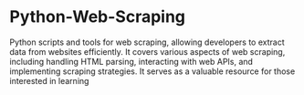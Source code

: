 # Python-Web-Scraping
Python scripts and tools for web scraping, allowing developers to extract data from websites efficiently. It covers various aspects of web scraping, including handling HTML parsing, interacting with web APIs, and implementing scraping strategies. It serves as a valuable resource for those interested in learning
